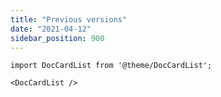 ```yaml
---
title: "Previous versions"
date: "2021-04-12"
sidebar_position: 900
---
```


```mdx-code-block
import DocCardList from '@theme/DocCardList';

<DocCardList />
```

